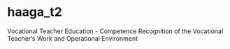 # haaga_t2

Vocational Teacher Education - Competence Recognition of the Vocational Teacher’s Work and Operational Environment 
